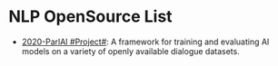 # NLP OpenSource List

- [2020-ParlAI #Project#](https://github.com/facebookresearch/ParlAI): A framework for training and evaluating AI models on a variety of openly available dialogue datasets.
